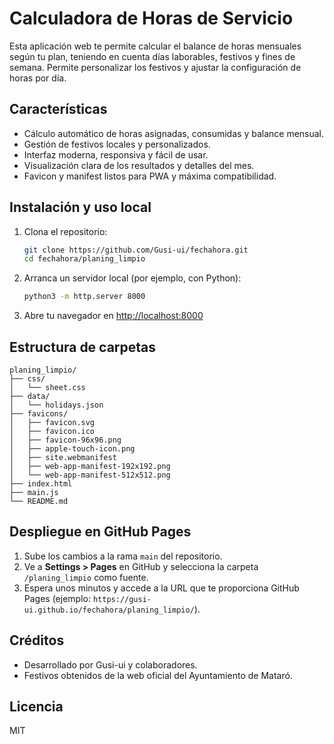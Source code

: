 # Calculadora de Horas de Servicio

Esta aplicación web te permite calcular el balance de horas mensuales según tu plan, teniendo en cuenta días laborables, festivos y fines de semana. Permite personalizar los festivos y ajustar la configuración de horas por día.

## Características
- Cálculo automático de horas asignadas, consumidas y balance mensual.
- Gestión de festivos locales y personalizados.
- Interfaz moderna, responsiva y fácil de usar.
- Visualización clara de los resultados y detalles del mes.
- Favicon y manifest listos para PWA y máxima compatibilidad.

## Instalación y uso local
1. Clona el repositorio:
   ```sh
   git clone https://github.com/Gusi-ui/fechahora.git
   cd fechahora/planing_limpio
   ```
2. Arranca un servidor local (por ejemplo, con Python):
   ```sh
   python3 -m http.server 8000
   ```
3. Abre tu navegador en [http://localhost:8000](http://localhost:8000)

## Estructura de carpetas
```
planing_limpio/
├── css/
│   └── sheet.css
├── data/
│   └── holidays.json
├── favicons/
│   ├── favicon.svg
│   ├── favicon.ico
│   ├── favicon-96x96.png
│   ├── apple-touch-icon.png
│   ├── site.webmanifest
│   ├── web-app-manifest-192x192.png
│   └── web-app-manifest-512x512.png
├── index.html
├── main.js
└── README.md
```

## Despliegue en GitHub Pages
1. Sube los cambios a la rama `main` del repositorio.
2. Ve a **Settings > Pages** en GitHub y selecciona la carpeta `/planing_limpio` como fuente.
3. Espera unos minutos y accede a la URL que te proporciona GitHub Pages (ejemplo: `https://gusi-ui.github.io/fechahora/planing_limpio/`).

## Créditos
- Desarrollado por Gusi-ui y colaboradores.
- Festivos obtenidos de la web oficial del Ayuntamiento de Mataró.

## Licencia
MIT
